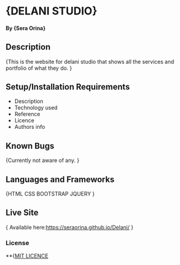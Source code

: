 # {DELANI STUDIO}
#### By **{Sera Orina}**
## Description
{This is the website for delani studio that shows all the services and portfolio of what they do. }
## Setup/Installation Requirements
* Description
* Technology used
* Reference
* Licence
* Authors info
## Known Bugs
{Currently not aware of any. }
## Languages and Frameworks
{HTML 
CSS
BOOTSTRAP
JQUERY
}
## Live Site 
{ Available here:https://seraorina.github.io/Delani/ }
### License
 **{<a href="https://choosealicense.com/licenses/mit/">MIT LICENCE</a>
  

